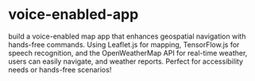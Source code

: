 # voice-enabled-app
build a voice-enabled map app that enhances geospatial navigation with hands-free commands. Using Leaflet.js for mapping, TensorFlow.js for speech recognition, and the OpenWeatherMap API for real-time weather, users can easily navigate, and weather reports. Perfect for accessibility needs or hands-free scenarios!
